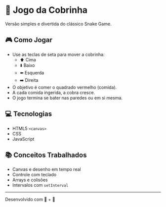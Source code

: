 # 🐍 Jogo da Cobrinha

Versão simples e divertida do clássico Snake Game.

## 🎮 Como Jogar

- Use as teclas de seta para mover a cobrinha:
  - ⬆️ Cima
  - ⬇️ Baixo
  - ⬅️ Esquerda
  - ➡️ Direita
- O objetivo é comer o quadrado vermelho (comida).
- A cada comida ingerida, a cobra cresce.
- O jogo termina se bater nas paredes ou em si mesma.

## 💻 Tecnologias

- HTML5 `<canvas>`
- CSS
- JavaScript

## 📚 Conceitos Trabalhados

- Canvas e desenho em tempo real
- Controle com teclado
- Arrays e colisões
- Intervalos com `setInterval`

---
Desenvolvido com 🧠 + 💚
